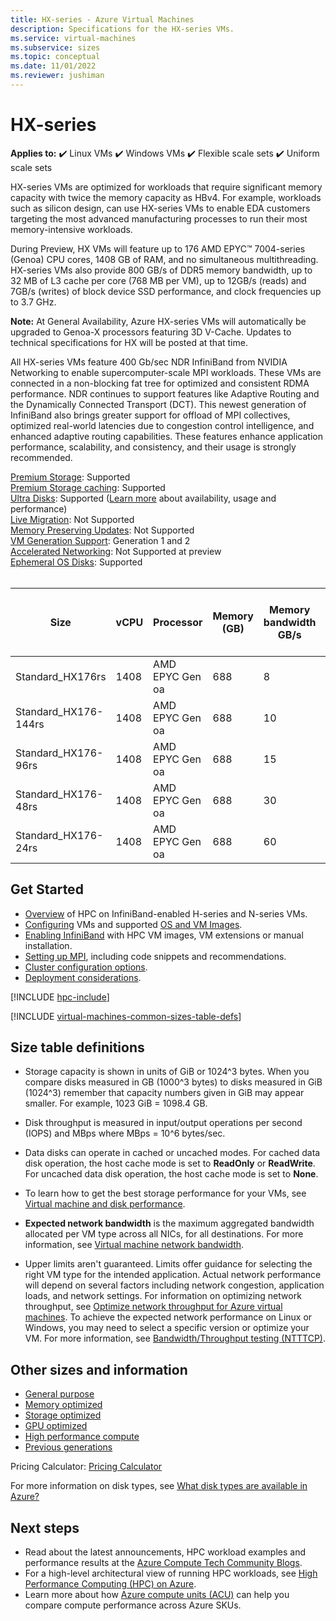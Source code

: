 ```yaml
---
title: HX-series - Azure Virtual Machines
description: Specifications for the HX-series VMs.
ms.service: virtual-machines
ms.subservice: sizes
ms.topic: conceptual
ms.date: 11/01/2022
ms.reviewer: jushiman
---
```


# HX-series

**Applies to:** :heavy_check_mark: Linux VMs :heavy_check_mark: Windows VMs :heavy_check_mark: Flexible scale sets :heavy_check_mark: Uniform scale sets

HX-series VMs are optimized for workloads that require significant memory capacity with twice the memory capacity as HBv4. For example, workloads such as silicon design, can use HX-series VMs to enable EDA customers targeting the most advanced manufacturing processes to run their most memory-intensive workloads. 

During Preview, HX VMs will feature up to 176 AMD EPYC™ 7004-series (Genoa) CPU cores, 1408 GB of RAM, and no simultaneous multithreading. HX-series VMs also provide 800 GB/s of DDR5 memory bandwidth, up to 32 MB of L3 cache per core (768 MB per VM), up to 12GB/s (reads) and 7GB/s (writes) of block device SSD performance, and clock frequencies up to 3.7 GHz. 

**Note:** At General Availability, Azure HX-series VMs will automatically be upgraded to Genoa-X processors featuring 3D V-Cache. Updates to technical specifications for HX will be posted at that time. 

All HX-series VMs feature 400 Gb/sec NDR InfiniBand from NVIDIA Networking to enable supercomputer-scale MPI workloads. These VMs are connected in a non-blocking fat tree for optimized and consistent RDMA performance. NDR continues to support features like Adaptive Routing and the Dynamically Connected Transport (DCT). This newest generation of InfiniBand also brings greater support for offload of MPI collectives, optimized real-world latencies due to congestion control intelligence, and enhanced adaptive routing capabilities. These features enhance application performance, scalability, and consistency, and their usage is strongly recommended.  

[Premium Storage](premium-storage-performance.md): Supported<br>
[Premium Storage caching](premium-storage-performance.md): Supported<br>
[Ultra Disks](disks-types.md#ultra-disks): Supported ([Learn more](https://techcommunity.microsoft.com/t5/azure-compute/ultra-disk-storage-for-hpc-and-gpu-vms/ba-p/2189312) about availability, usage and performance) <br>
[Live Migration](maintenance-and-updates.md): Not Supported<br>
[Memory Preserving Updates](maintenance-and-updates.md): Not Supported<br>
[VM Generation Support](generation-2.md): Generation 1 and 2<br>
[Accelerated Networking](../virtual-network/create-vm-accelerated-networking-cli.md): Not Supported at preview<br>
[Ephemeral OS Disks](ephemeral-os-disks.md): Supported<br>
<br>

|Size |vCPU |Processor |Memory (GB) |Memory bandwidth GB/s |Base CPU frequency (GHz) |Single-core frequency (GHz, peak) |RDMA performance (GB/s) |MPI support |Temp storage (TB) |Max data disks |Max Ethernet vNICs |
|----|----|----|----|----|----|----|----|----|----|----|----|
|Standard_HX176rs    |1408 |AMD EPYC Gen oa |688 |8 |2.4 |3.7 |400 |All |2 * 1.8 |32 |8 |
|Standard_HX176-144rs|1408 |AMD EPYC Gen oa |688 |10 |2.4 |3.7 |400 |All |2 * 1.8 |32 |8 |
|Standard_HX176-96rs |1408  |AMD EPYC Gen oa |688 |15 |2.4 |3.7 |400 |All |2 * 1.8 |32 |8 |
|Standard_HX176-48rs |1408  |AMD EPYC Gen oa |688 |30 |2.4 |3.7 |400 |All |2 * 1.8 |32 |8 |
|Standard_HX176-24rs |1408  |AMD EPYC Gen oa |688 |60 |2.4 |3.7 |400 |All |2 * 1.8 |32 |8 |


## Get Started 

- [Overview](./workloads/hpc/overview.md) of HPC on InfiniBand-enabled H-series and N-series VMs. 
- [Configuring](./workloads/hpc/configure.md) VMs and supported [OS and VM Images](./workloads/hpc/configure.md#vm-images). 
- [Enabling InfiniBand](./workloads/hpc/enable-infiniband.md) with HPC VM images, VM extensions or manual installation. 
- [Setting up MPI](./workloads/hpc/setup-mpi.md), including code snippets and recommendations. 
- [Cluster configuration options](./sizes-hpc.md#cluster-configuration-options). 
- [Deployment considerations](./sizes-hpc.md#deployment-considerations). 

[!INCLUDE [hpc-include](./workloads/hpc/includes/hpc-include.md)]

[!INCLUDE [virtual-machines-common-sizes-table-defs](../../includes/virtual-machines-common-sizes-table-defs.md)]


## Size table definitions 

- Storage capacity is shown in units of GiB or 1024^3 bytes. When you compare disks measured in GB (1000^3 bytes) to disks measured in GiB (1024^3) remember that capacity numbers given in GiB may appear smaller. For example, 1023 GiB = 1098.4 GB. 

- Disk throughput is measured in input/output operations per second (IOPS) and MBps where MBps = 10^6 bytes/sec. 

- Data disks can operate in cached or uncached modes. For cached data disk operation, the host cache mode is set to **ReadOnly** or **ReadWrite**. For uncached data disk operation, the host cache mode is set to **None**. 

- To learn how to get the best storage performance for your VMs, see [Virtual machine and disk performance](disks-performance.md). 

- **Expected network bandwidth** is the maximum aggregated bandwidth allocated per VM type across all NICs, for all destinations. For more information, see [Virtual machine network bandwidth](virtual-machine-network-throughput.md). 

- Upper limits aren't guaranteed. Limits offer guidance for selecting the right VM type for the intended application. Actual network performance will depend on several factors including network congestion, application loads, and network settings. For information on optimizing network throughput, see [Optimize network throughput for Azure virtual machines](virtual-network-optimize-network-bandwidth.md). To achieve the expected network performance on Linux or Windows, you may need to select a specific version or optimize your VM. For more information, see [Bandwidth/Throughput testing (NTTTCP)](virtual-network-bandwidth-testing.md). 


## Other sizes and information

- [General purpose](sizes-general.md)
- [Memory optimized](sizes-memory.md)
- [Storage optimized](sizes-storage.md)
- [GPU optimized](sizes-gpu.md)
- [High performance compute](sizes-hpc.md)
- [Previous generations](sizes-previous-gen.md)

Pricing Calculator: [Pricing Calculator](https://azure.microsoft.com/pricing/calculator/)

For more information on disk types, see [What disk types are available in Azure?](disks-types.md)


## Next steps

- Read about the latest announcements, HPC workload examples and performance results at the [Azure Compute Tech Community Blogs](https://techcommunity.microsoft.com/t5/azure-compute/bg-p/AzureCompute).
- For a high-level architectural view of running HPC workloads, see [High Performance Computing (HPC) on Azure](/azure/architecture/topics/high-performance-computing/).
- Learn more about how [Azure compute units (ACU)](acu.md) can help you compare compute performance across Azure SKUs.
